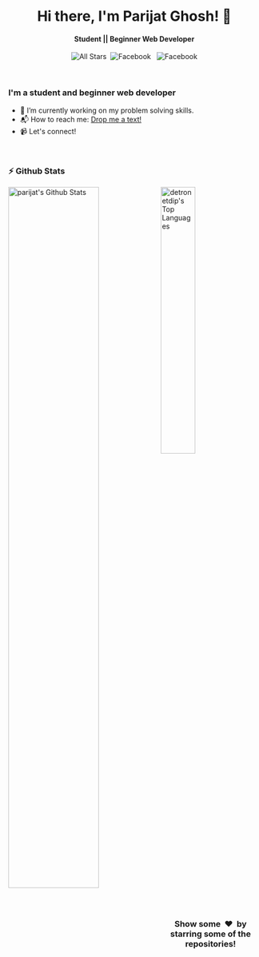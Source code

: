 <p>
  <h1 align="center"><b>Hi there, I'm Parijat Ghosh! 👋</b></h1>
</p>

<p>
  <h4 align="center"><b>Student || Beginner Web Developer</b></h4>
</p>

<p align="center">
    <img alt="All Stars" src="https://visitor-badge.laobi.icu/badge?page_id=parijat965.parijat965&show_icons=true&include_all_commits=true&hide_border=true"/>&nbsp;
    <img src="https://img.shields.io/github/followers/parijat965" alt="Facebook" />
    &nbsp;
    <img src="https://img.shields.io/github/stars/parijat965" alt="Facebook" />
</p>

<br>

### I'm a student and beginner web developer

- 🔭 I’m currently working on my problem solving skills.
- 📬 How to reach me: [Drop me a text!][linkedin]
- 📹 Let's connect!

<br>

### :zap: Github Stats

  <img align="left" src="https://github-readme-stats.vercel.app/api?username=parijat965&count_private=true&show_icons=true&title_color=fff&icon_color=79ff97&text_color=efefef&bg_color=24292e&cache_seconds=1800" alt="parijat's Github Stats" width="60%">
  
<img src="https://github-readme-stats.vercel.app/api/top-langs/?username=parijat965&show_icons=true&hide_border=true&theme=radical" width="37%" alt="detronetdip's Top Languages">



<br>

<h3 align="center">Show some &nbsp;❤️&nbsp; by starring some of the repositories!</h3>

[linkedin]:https://www.linkedin.com/in/parijat-ghosh-124b5918a/
